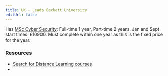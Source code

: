```yaml
---
title: UK - Leads Beckett University
editUrl: false
---
```


Has [MSc Cyber Security](https://www.leedsbeckett.ac.uk/courses/cyber-security-msc): Full-time 1 year, Part-time 2 years. Jan and Sept start times. £10900. Must complete within one year as this is the fixed price for the year.

### Resources

* [Search for Distance Learning courses](https://www.leedsbeckett.ac.uk/search/?area=courses\&form=partial\&f.Distance+Learning%7CcourseHasDistanceLearning=Y\&f.Filters%7Cleedsbeckett-courses=Courses\&collection=leedsbeckett-meta)
*
